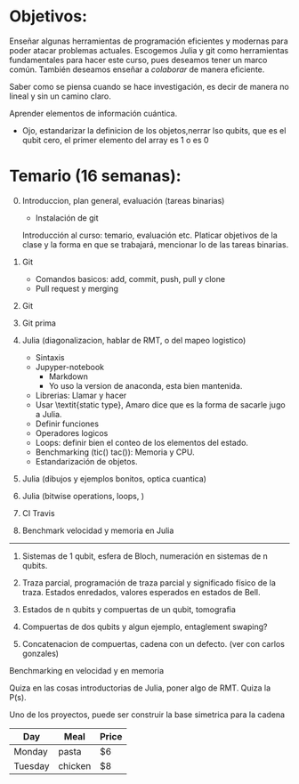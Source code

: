 Objetivos: 
==========

Enseñar algunas herramientas de programación eficientes y modernas
para poder atacar problemas actuales. Escogemos Julia y git
como herramientas fundamentales para hacer este curso, pues 
deseamos tener un marco común. También deseamos enseñar a 
_colaborar_ de manera eficiente.

Saber como se piensa cuando se hace investigación, es decir de manera 
no lineal y sin un camino claro. 

Aprender elementos de información cuántica.

* Ojo, estandarizar la definicion de los objetos,nerrar lso qubits, que es el qubit cero, el primer elemento del array es 1 o es 0 

Temario (16 semanas):
=====================
0. Introduccion, plan general, evaluación (tareas binarias)
   * Instalación de git 

   Introducción al curso: temario, evaluación etc. Platicar objetivos de la
   clase y la forma en que se trabajará, mencionar lo de las tareas binarias.
1. Git
   * Comandos basicos: add, commit, push, pull y clone
   * Pull request y merging

2. Git
2. Git prima
3. Julia (diagonalizacion, hablar de RMT, o del mapeo logistico)
   * Sintaxis
   * Jupyper-notebook
     * Markdown
     * Yo uso la version de anaconda, esta bien mantenida.
   * Librerias: Llamar y hacer
   * Usar \textit{static type}, Amaro dice que es la forma de sacarle jugo a Julia.
   * Definir funciones
   * Operadores logicos
   * Loops: definir bien el conteo de los elementos del estado.
   * Benchmarking (tic() tac()): Memoria y CPU.
   * Estandarización de objetos.
4. Julia (dibujos y ejemplos bonitos, optica cuantica)
5. Julia (bitwise operations, loops, )
6. CI Travis 
7. Benchmark velocidad y memoria en Julia
******
1. Sistemas de 1 qubit, esfera de Bloch, numeración en sistemas
   de n qubits. 
1. Traza parcial, programación de traza parcial y significado físico de la traza.
   Estados enredados, valores esperados en estados de Bell. 

8. Estados de n qubits y compuertas de un qubit, tomografia
9. Compuertas de dos qubits y algun ejemplo, entaglement swaping?
10. Concatenacion de compuertas, cadena con un defecto. (ver con carlos gonzales) 

Benchmarking en velocidad y en memoria

Quiza en las cosas introductorias de Julia, poner algo de RMT. Quiza la P(s). 

Uno de los proyectos, puede ser construir la base simetrica para la cadena

| Day     | Meal    | Price |
| --------|---------|-------|
| Monday  | pasta   | $6    |
| Tuesday | chicken | $8    |
